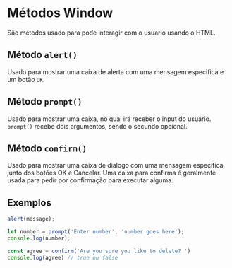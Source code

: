 # Métodos Window
São métodos usado para pode interagir com o usuario usando o HTML.

## Método `alert()`
Usado para mostrar uma caixa de alerta com uma mensagem especifica e um botão `OK`.

## Método `prompt()`
Usado para mostrar uma caixa, no qual irá receber o input do usuario. `prompt()` recebe dois argumentos, sendo o secundo opcional.

## Método `confirm()`
Usado para mostrar uma caixa de dialogo com uma mensagem especifica, junto dos botões OK e Cancelar.  Uma caixa para confirma é geralmente usada para pedir por confirmação para executar alguma. 

## Exemplos
```js
alert(message);

let number = prompt('Enter number', 'number goes here');
console.log(number);

const agree = confirm('Are you sure you like to delete? ')
console.log(agree) // true ou false
```
